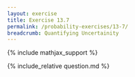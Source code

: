 ```yaml
---
layout: exercise
title: Exercise 13.7
permalink: /probability-exercises/13-7/
breadcrumb: Quantifying Uncertainity
---
```


{% include mathjax_support %}

<div><i class="arrow-up" data-chapter="probability-exercises" data-exercise="ex_7" data-rating="0"></i></div>
{% include_relative question.md %}
